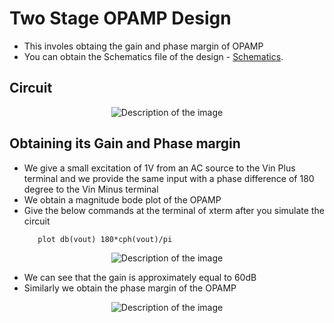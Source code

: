 # Two Stage OPAMP Design 
- This involes obtaing the gain and phase margin of OPAMP
- You can obtain the Schematics file of the design - [Schematics](https://github.com/chennakeshavadasa/Miller-Compensated-Two-stage-OPAMP-using-SKY130PDK/blob/main/Schematics/Two%20stage%20Opamp%20Test%20bench/2stageopamptry.sch).

## Circuit
<p align="center">
  <img src="https://github.com/chennakeshavadasa/Miller-Compensated-Two-stage-OPAMP-using-SKY130PDK/assets/123294639/58f72273-c4be-4016-b518-5d63848b662b" alt="Description of the image" />
</p>


## Obtaining its Gain and Phase margin
- We give a small excitation of 1V from an AC source to the Vin Plus terminal and we provide the same input with a phase difference of 180 degree to the Vin Minus terminal
- We obtain a magnitude bode plot of the OPAMP
- Give the below commands at the terminal of xterm after you simulate the circuit
   ```
      plot db(vout) 180*cph(vout)/pi
<p align="center">
  <img src="https://github.com/chennakeshavadasa/Miller-Compensated-Two-stage-OPAMP-using-SKY130PDK/assets/123294639/de16d6a5-cb3e-4a5b-9a31-47473e0e676b" alt="Description of the image" />
</p>

- We can see that the gain is approximately equal to 60dB
- Similarly we obtain the phase margin of the OPAMP

<p align="center">
  <img src="https://github.com/chennakeshavadasa/Miller-Compensated-Two-stage-OPAMP-using-SKY130PDK/assets/123294639/c5970ae4-f938-41bc-a5bb-e4de01fc9291" alt="Description of the image" />
</p>

